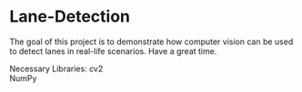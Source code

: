 # Lane-Detection
The goal of this project is to demonstrate how computer vision can be used to detect lanes in real-life scenarios. Have a great time.

Necessary Libraries:
cv2 <br>
NumPy

